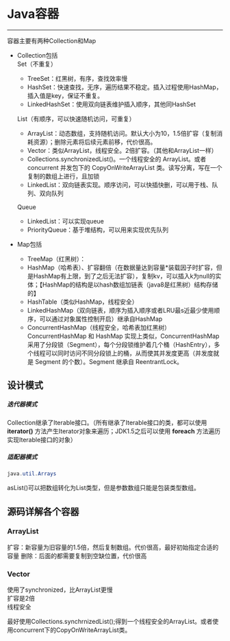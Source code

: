 # Java容器
***
容器主要有两种Collection和Map  
* Collection包括  
  Set（不重复）
  
  * TreeSet：红黑树，有序，查找效率慢
  * HashSet：快速查找，无序，遍历结果不稳定。插入过程使用HashMap，插入值是key，保证不重复。
  * LinkedHashSet：使用双向链表维护插入顺序，其他同HashSet
  
  List（有顺序，可以快速随机访问，可重复）
  * ArrayList：动态数组，支持随机访问。默认大小为10，1.5倍扩容（复制消耗资源）；删除元素将后续元素前移，代价很高。
  * Vector：类似ArrayList，线程安全。2倍扩容。（其他和ArrayList一样）
  * Collections.synchronizedList()。一个线程安全的 ArrayList。或者concurrent 并发包下的 CopyOnWriteArrayList 类。读写分离，写在一个复制的数组上进行，且加锁
  * LinkedList：双向链表实现。顺序访问，可以快插快删，可以用于栈、队列、双向队列
  
  Queue
  *  LinkedList：可以实现queue
  *   PriorityQueue：基于堆结构，可以用来实现优先队列
  
  	
  
* Map包括

	* TreeMap（红黑树）：
	* HashMap（哈希表）、扩容翻倍（在数据量达到容量*装载因子时扩容，但是HashMap有上限，到了之后无法扩容），复制kv，可以插入k为null的实体；【HashMap的结构是以hash数组加链表（java8是红黑树）结构存储的】
	* HashTable（类似HashMap，线程安全）
	* LinkedHashMap（双向链表，顺序为插入顺序或者LRU最s近最少使用顺序，可以通过对象属性控制开启）继承自HashMap
	* ConcurrentHashMap（线程安全，哈希表加红黑树）ConcurrentHashMap 和 HashMap 实现上类似，ConcurrentHashMap 采用了分段锁（Segment），每个分段锁维护着几个桶（HashEntry），多个线程可以同时访问不同分段锁上的桶，从而使其并发度更高（并发度就是 Segment 的个数）。Segment 继承自 ReentrantLock。

## 设计模式

##### 迭代器模式
Collection继承了Iterable接口。（所有继承了Iterable接口的类，都可以使用 **iterator()** 方法产生Iterator对象来遍历；JDK1.5之后可以使用 **foreach** 方法遍历实现Iterable接口的对象）
##### 适配器模式
```java
java.util.Arrays
```
asList()可以把数组转化为List类型，但是参数数组只能是包装类型数组。


## 源码详解各个容器
### ArrayList
扩容：新容量为旧容量的1.5倍，然后复制数组。代价很高，最好初始指定合适的容量
删除：后面的都需要复制到空缺位置，代价很高

### Vector
使用了synchronized，比ArrayList更慢  
扩容是2倍  
线程安全

最好使用Collections.synchrnizedList();得到一个线程安全的ArrayList。或者使用concurrent下的CopyOnWriteArrayList类。

